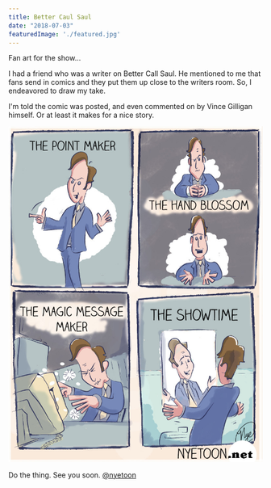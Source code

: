 ```yaml
---
title: Better Caul Saul
date: "2018-07-03"
featuredImage: './featured.jpg'
---
```


Fan art for the show...

<!-- end -->

I had a friend who was a writer on Better Call Saul. He mentioned to me that fans send in comics and they put them up close to the writers room. So, I endeavored to draw my take.

I'm told the comic was posted, and even commented on by Vince Gilligan himself. Or at least it makes for a nice story. 

![Comic](./nyetoon-bcs.jpg)

Do the thing.
See you soon.
[@nyetoon](http://twitter.com/nyetoon)


